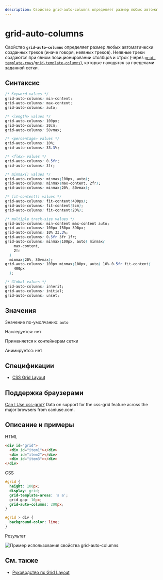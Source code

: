 ```yaml
---
description: Свойство grid-auto-columns определяет размер любых автоматически созданных треков
---
```


# grid-auto-columns

Свойство **`grid-auto-columns`** определяет размер любых автоматически созданных треков (иначе говоря, неявных треков). Неявные треки создаются при явном позиционировании столбцов и строк (через [`grid-template-rows`](grid-template-rows.md)/[`grid-template-columns`](grid-template-columns.md)), которые находятся за пределами заданной сетки.

## Синтаксис

```css
/* Keyword values */
grid-auto-columns: min-content;
grid-auto-columns: max-content;
grid-auto-columns: auto;

/* <length> values */
grid-auto-columns: 100px;
grid-auto-columns: 20cm;
grid-auto-columns: 50vmax;

/* <percentage> values */
grid-auto-columns: 10%;
grid-auto-columns: 33.3%;

/* <flex> values */
grid-auto-columns: 0.5fr;
grid-auto-columns: 3fr;

/* minmax() values */
grid-auto-columns: minmax(100px, auto);
grid-auto-columns: minmax(max-content, 2fr);
grid-auto-columns: minmax(20%, 80vmax);

/* fit-content() values */
grid-auto-columns: fit-content(400px);
grid-auto-columns: fit-content(5cm);
grid-auto-columns: fit-content(20%);

/* multiple track-size values */
grid-auto-columns: min-content max-content auto;
grid-auto-columns: 100px 150px 390px;
grid-auto-columns: 10% 33.3%;
grid-auto-columns: 0.5fr 3fr 1fr;
grid-auto-columns: minmax(100px, auto) minmax(
    max-content,
    2fr
  )
  minmax(20%, 80vmax);
grid-auto-columns: 100px minmax(100px, auto) 10% 0.5fr fit-content(
    400px
  );

/* Global values */
grid-auto-columns: inherit;
grid-auto-columns: initial;
grid-auto-columns: unset;
```

## Значения

Значение по-умолчанию: `auto`

Наследуется: нет

Применяется к контейнерам сетки

Анимируется: нет

## Спецификации

- [CSS Grid Layout](https://drafts.csswg.org/css-grid/#propdef-grid-auto-columns)

## Поддержка браузерами

<p class="ciu_embed" data-feature="css-grid" data-periods="future_1,current,past_1,past_2">
  <a href="http://caniuse.com/#feat=css-grid">Can I Use css-grid?</a> Data on support for the css-grid feature across the major browsers from caniuse.com.
</p>

## Описание и примеры

HTML

```html
<div id="grid">
  <div id="item1"></div>
  <div id="item2"></div>
  <div id="item3"></div>
</div>
```

CSS

```css
#grid {
  height: 100px;
  display: grid;
  grid-template-areas: 'a a';
  grid-gap: 10px;
  grid-auto-columns: 200px;
}

#grid > div {
  background-color: lime;
}
```

Результат

![Пример использования свойства grid-auto-columns](grid-auto-columns.png)

## См. также

- [Руководство по Grid Layout](grid-guide/grid-1.md)
